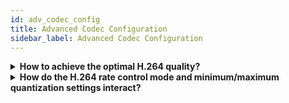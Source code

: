 ```yaml
---
id: adv_codec_config
title: Advanced Codec Configuration
sidebar_label: Advanced Codec Configuration
---
```


<details><summary><strong>How to achieve the optimal H.264 quality?</strong></summary>
#### Choosing appropriate video stream settings

First of all the video quality is determined by the relation of video resolution and frame rate and the configured video bitrate. Especially in lower bitrate scenarios it might be indicated to choose a lower resolution and frame rate to get an acceptable video quality.

#### Improving quality through higher coding efficiency

Nearly all options to increase coding efficiency require additional computation and therefore result in a higher cpu load.

**H.264 profile and entropy coding mode**

`H.264` Baseline profile only allows the basic entropy coding mode `CAVLC. H.264 Main and High profiles` in addition provide a more efficient entropy coding mode called `CABAC`. If your application allows to use these profiles, choosing `CABAC` can significantly increase coding efficiency and quality.

**H.264 profile and frame types**

`H.264 Baseline profile` only supports coding `frame types I and P`. 
`H.264 Main and High profiles` in addition support `B frames` which allow a much more efficient compression.

The key frame distance determines how many `P or B frames` are encoded between `I/key frames`. Commonly used are key frame distances between `2 and 5 seconds`, at `25 frames` per second `50-250 frames`. Short key frame distances can decrease the quality due to the lower coding efficiency.

The `P frame distance` determines how many `B frames` are encoded between `I and P frames`. Commonly used are P frame distances between `2 and 4`.

> **A P frame distance setting of X will result in `X-1 B frames` encoded between I and P frames.**

**IDR Frame Distance**

IDR frames are points in the video stream where a decoder can start instant decoding e.g. after a seek, because the following frames have no references pointing to frames before the IDR frame. This is not necessarily true for “normal” I frames. The IDR frame distance determines how many I frames are encoded between IDR frames. 
`IDR frame distance 1`: Every GOP starts with an IDR frame 

`IDR frame distance 2`: Every second GOP starts with an I instead of IDR frame

>**We recommend using IDR frame distance 1.**

**Frame Distance Modes**

nanocosmos `H.264 Encoder` supports two frame distance modes. This mode determines if `H.264 I and P frame distance settings` are applied as variable/maximum or fix/constant values. In variable mode the encoder can decide which frame type to use based on how efficient the encoding will be, and e.g. switch from `B` to `I` or `P` on a scene cut. Multiple bitrate streams often require constant frame distances.

**GOP Structure Examples (decoding order)**

>IDR=1, I=5, P=1)
>IDR P P P P IDR P P P P IDR P P P P
>
>IDR=2, I=5, P=1)
>IDR P P P P I P P P P IDR P P P P
>
>IDR=1, I=5, P=2)
>IDR P B P B IDR P B P B IDR P B P B
>
>IDR=1, I=5, P=4)
>IDR P B B B IDR P B B B IDR P B B B
>
**In the N/M notation I=N and P=M.**

**Number of reference frames**

During the encoding of P and B frames a defined number of frames is used to find most matching areas and reduce the amount of data needed to encode the difference to it. These frames are called reference frames. A higher number of reference frames will increase the chance to find a better match and result in a higher efficiency. The number of reference frames is not directly related to the GOP structure. Commonly used values are between 1 and 4.

**H.264 quality/speed setting**

The H.264 quality/speed setting is implicitely controlling advanced H.264 encoding parameters like block types, search range and search algorithms used. The goal is to provide an easy to use parameter allowing to balance video quality and performance. The parameter range is from 0 (maximum speed) to 6 (maximum quality). nanoStream API is using the value 3 (balanced) as a default.

> Example for SD video with limiting factor bandwidth: 
> - H264Profile: Main
> - H264Level: 30
> - H264IFrameDistance: 50-100
> - H264PFrameDistance: 1 (low latency)
> - H264VlcMode: CABAC

> Example for HD video with limiting factor performance: 
> - H264Profile: Baseline or High
> - H264Level: 31
> - H264IFrameDistance: 50-100
> - H264PFrameDistance: 1 (low latency)
> - H264VlcMode: CAVLC

##### Deblocking Filter

The H.264 Deblocking Filter is an important tool to reduce annoying blocking artefacts by video filtering. It is working on the encoding and decoding path. nanoStream API and DirectShow encoder have the deblocking filter enabled with values `alpha: 2` , `beta: 2` by default.

</details>

<details><summary><strong>How do the H.264 rate control mode and minimum/maximum quantization settings interact?</strong></summary>
##### Rate Control Mode

The Rate Control Mode determines the strictness/tolerance that is used by the bitrate control. `CBR Strict 1` is the most strict setting. Tolerance is increasing from `Constant Bitrate `(CBR) to `Average Bitrate` (ABR) to `Variable Bitrate` (VBR). nanoStream API is using the CBR Stream setting as a default.

>Values: 
> 0 = Auto (CBR Stream)
> 1 = CBR Strict 1
> 2 = CBR Strict 2
> 3 = CBR Stream
> 4 = ABR 1
> 5 = ABR 2
> 6 = VBR

>`CBR Stream` is recommended for most streaming applications and is the default mode.
>`VBR` is recommended for local file recording and fast video scene changes and transitions.

##### Minimum and Maximum Quantization

The bitrate is controlled through the quantization value that is adjusted for every frame according to the configured bitrate and settings for minimum and maximum quantization. By default nanoStream is calculating a suitable minimum quantization for the configured resolution, framerate and bitrate. So in most cases there is no need to override this setting normally. Setting up a minimum quantization helps the bitrate control to avoid overruns especially when changing back from static scenes with low complexity to scenes with higher complexity. The minimum quantization can be configured with the option `'H264MinimumQuant'`. `0=auto(1)`, `1-51 = custom value` Setting an explicit value (1) will decrease the bitrate drop during static scenes, but might increase short term bitrate overrun when changing back to more complex scenes.

</details>




